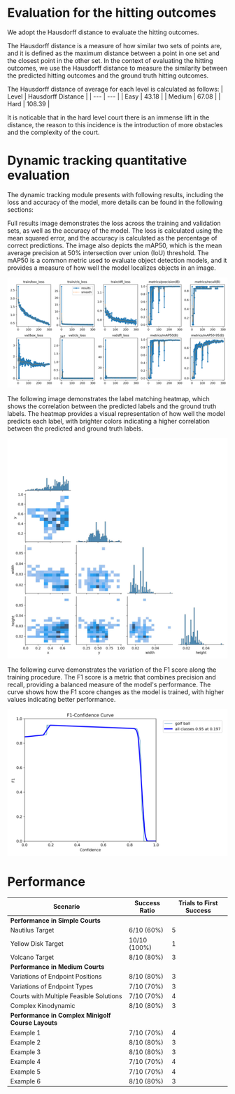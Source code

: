 # Evaluation for the hitting outcomes

We adopt the Hausdorff distance to evaluate the hitting outcomes. 

The Hausdorff distance is a measure of how similar two sets of points are, and it is defined as the maximum distance between a point in one set and the closest point in the other set. In the context of evaluating the hitting outcomes, we use the Hausdorff distance to measure the similarity between the predicted hitting outcomes and the ground truth hitting outcomes.

The Hausdorff distance of average for each level is calculated as follows:
| Level | Hausdorff Distance |
| --- | --- |
| Easy | 43.18 |
| Medium | 67.08 |
| Hard | 108.39 |

It is noticable that in the hard level court there is an immense lift in the distance, the reason to this incidence is the introduction of more obstacles and the complexity of the court.

# Dynamic tracking quantitative evaluation

The dynamic tracking module presents with following results, including the loss and accuracy of the model, more details can be found in the following sections:

Full results image demonstrates the loss across the training and validation sets, as well as the accuracy of the model. The loss is calculated using the mean squared error, and the accuracy is calculated as the percentage of correct predictions. The image also depicts the mAP50, which is the mean average precision at 50% intersection over union (IoU) threshold. The mAP50 is a common metric used to evaluate object detection models, and it provides a measure of how well the model localizes objects in an image.

![full results](fig/results.png)

The following image demonstrates the label matching heatmap, which shows the correlation between the predicted labels and the ground truth labels. The heatmap provides a visual representation of how well the model predicts each label, with brighter colors indicating a higher correlation between the predicted and ground truth labels.

![labels correlation](fig/labels_correlogram.jpg)

The following curve demonstrates the variation of the F1 score along the training procedure. The F1 score is a metric that combines precision and recall, providing a balanced measure of the model's performance. The curve shows how the F1 score changes as the model is trained, with higher values indicating better performance.

![F1_curve](fig/F1_curve.png)

# Performance

| Scenario                                | Success Ratio | Trials to First Success |
|-----------------------------------------|---------------|-------------------------|
| **Performance in Simple Courts**        |               |                         |
| Nautilus Target                         | 6/10 (60%)    | 5                       |
| Yellow Disk Target                      | 10/10 (100%)  | 1                       |
| Volcano Target                          | 8/10 (80%)    | 3                       |
| **Performance in Medium Courts**        |               |                         |
| Variations of Endpoint Positions        | 8/10 (80%)    | 3                       |
| Variations of Endpoint Types            | 7/10 (70%)    | 3                       |
| Courts with Multiple Feasible Solutions | 7/10 (70%)    | 4                       |
| Complex Kinodynamic                     | 8/10 (80%)    | 3                       |
| **Performance in Complex Minigolf Course Layouts** |               |                         |
| Example 1                               | 7/10 (70%)    | 4                       |
| Example 2                               | 8/10 (80%)    | 3                       |
| Example 3                               | 8/10 (80%)    | 3                       |
| Example 4                               | 7/10 (70%)    | 4                       |
| Example 5                               | 7/10 (70%)    | 4                       |
| Example 6                               | 8/10 (80%)    | 3                       |
